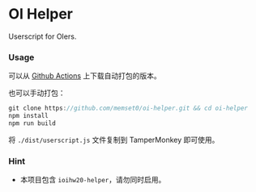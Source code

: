 # OI Helper

Userscript for OIers.

### Usage

可以从 [Github Actions](https://github.com/memset0/oi-helper/actions) 上下载自动打包的版本。

也可以手动打包：

```js
git clone https://github.com/memset0/oi-helper.git && cd oi-helper
npm install
npm run build
```

将 `./dist/userscript.js` 文件复制到 TamperMonkey 即可使用。

### Hint

* 本项目包含 `ioihw20-helper`，请勿同时启用。